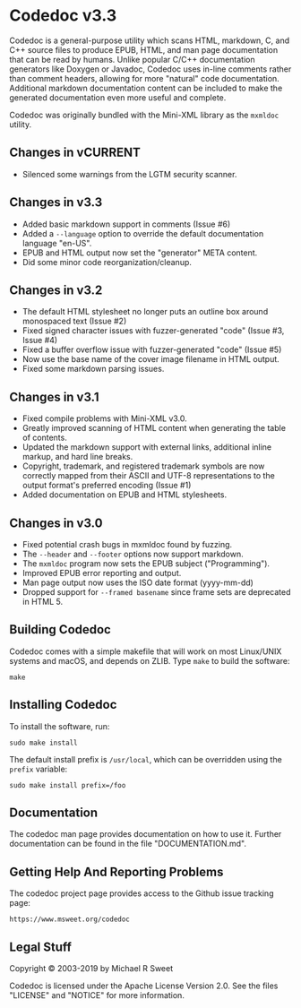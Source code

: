 Codedoc v3.3
============

Codedoc is a general-purpose utility which scans HTML, markdown, C, and C++
source files to produce EPUB, HTML, and man page documentation that can be read
by humans.  Unlike popular C/C++ documentation generators like Doxygen or
Javadoc, Codedoc uses in-line comments rather than comment headers, allowing for
more "natural" code documentation.  Additional markdown documentation content
can be included to make the generated documentation even more useful and
complete.

Codedoc was originally bundled with the Mini-XML library as the `mxmldoc`
utility.


Changes in vCURRENT
-------------------

- Silenced some warnings from the LGTM security scanner.


Changes in v3.3
---------------

- Added basic markdown support in comments (Issue #6)
- Added a `--language` option to override the default documentation language
  "en-US".
- EPUB and HTML output now set the "generator" META content.
- Did some minor code reorganization/cleanup.


Changes in v3.2
---------------

- The default HTML stylesheet no longer puts an outline box around monospaced
  text (Issue #2)
- Fixed signed character issues with fuzzer-generated "code" (Issue #3,
  Issue #4)
- Fixed a buffer overflow issue with fuzzer-generated "code" (Issue #5)
- Now use the base name of the cover image filename in HTML output.
- Fixed some markdown parsing issues.


Changes in v3.1
---------------

- Fixed compile problems with Mini-XML v3.0.
- Greatly improved scanning of HTML content when generating the table of
  contents.
- Updated the markdown support with external links, additional inline markup,
  and hard line breaks.
- Copyright, trademark, and registered trademark symbols are now correctly
  mapped from their ASCII and UTF-8 representations to the output format's
  preferred encoding (Issue #1)
- Added documentation on EPUB and HTML stylesheets.


Changes in v3.0
---------------

- Fixed potential crash bugs in mxmldoc found by fuzzing.
- The `--header` and `--footer` options now support markdown.
- The `mxmldoc` program now sets the EPUB subject ("Programming").
- Improved EPUB error reporting and output.
- Man page output now uses the ISO date format (yyyy-mm-dd)
- Dropped support for `--framed basename` since frame sets are deprecated in
  HTML 5.


Building Codedoc
----------------

Codedoc comes with a simple makefile that will work on most Linux/UNIX systems
and macOS, and depends on ZLIB.  Type `make` to build the software:

    make


Installing Codedoc
------------------

To install the software, run:

    sudo make install

The default install prefix is `/usr/local`, which can be overridden using the
`prefix` variable:

    sudo make install prefix=/foo


Documentation
-------------

The codedoc man page provides documentation on how to use it.  Further
documentation can be found in the file "DOCUMENTATION.md".


Getting Help And Reporting Problems
-----------------------------------

The codedoc project page provides access to the Github issue tracking page:

    https://www.msweet.org/codedoc


Legal Stuff
-----------

Copyright © 2003-2019 by Michael R Sweet

Codedoc is licensed under the Apache License Version 2.0.  See the files
"LICENSE" and "NOTICE" for more information.
